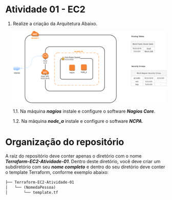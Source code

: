 # Atividade 01 - EC2

1. Realize a criação da Arquitetura Abaixo.

    ![Arquitetura](/Terraform-EC2-Atividade-01/images/arquitetura-nagios.png)
    
    1.1. Na máquina ***nagios*** instale e configure o software ***Nagios Core***.
    
    1.2. Na máquina ***node_a*** instale e configure o software ***NCPA***.


  
# Organização do repositório

A raiz do repositório deve conter apenas o diretório com o nome ***Terraform-EC2-Atividade-01***. Dentro deste diretório, você deve criar um subdiretório com seu ***nome completo*** e dentro do seu diretório deve conter o template Terraform, conforme exemplo abaixo:

```
├── Terraform-EC2-Atividade-01
│   └── (NomedaPessoa)
│       └── template.tf
```

